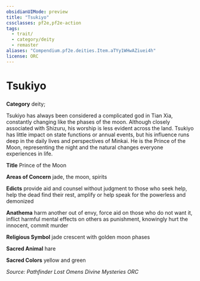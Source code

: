 ```yaml
---
obsidianUIMode: preview
title: "Tsukiyo"
cssclasses: pf2e,pf2e-action
tags:
  - trait/
  - category/deity
  - remaster
aliases: "Compendium.pf2e.deities.Item.aTYy1WHwAZiuei4h"
license: ORC
---
```

# Tsukiyo

### 

**Category** deity; 




Tsukiyo has always been considered a complicated god in Tian Xia, constantly changing like the phases of the moon. Although closely associated with Shizuru, his worship is less evident across the land. Tsukiyo has little impact on state functions or annual events, but his influence runs deep in the daily lives and perspectives of Minkai. He is the Prince of the Moon, representing the night and the natural changes everyone experiences in life.

**Title** Prince of the Moon

**Areas of Concern** jade, the moon, spirits

**Edicts** provide aid and counsel without judgment to those who seek help, help the dead find their rest, amplify or help speak for the powerless and demonized

**Anathema** harm another out of envy, force aid on those who do not want it, inflict harmful mental effects on others as punishment, knowingly hurt the innocent, commit murder

**Religious Symbol** jade crescent with golden moon phases

**Sacred Animal** hare

**Sacred Colors** yellow and green

*Source: Pathfinder Lost Omens Divine Mysteries*
*ORC*